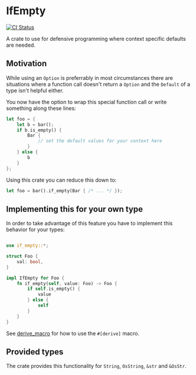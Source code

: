 # IfEmpty

[![CI Status](https://github.com/cschlosser/ifempty/actions/workflows/ci.yml/badge.svg)](https://github.com/cschlosser/IfEmpty/actions/workflows/ci.yml)

A crate to use for defensive programming where context specific defaults are needed.

## Motivation

While using an `Option` is preferrably in most circumstances there are situations where a function call
doesn't return a `Option` and the `Default` of a type isn't helpful either.

You now have the option to wrap this special function call or write something along these lines:

```rust
let foo = {
    let b = bar();
    if b.is_empty() {
        Bar {
            // set the default values for your context here
        }
    } else {
        b
    }
};
```

Using this crate you can reduce this down to:

```rust
let foo = bar().if_empty(Bar { /* ... */ });
```

## Implementing this for your own type

In order to take advantage of this feature you have to implement this behavior for your types:

```rust

use if_empty::*;

struct Foo {
    val: bool,
}

impl IfEmpty for Foo {
    fn if_empty(self, value: Foo) -> Foo {
        if self.is_empty() {
            value
        } else {
            self
        }
    }
}

```

See [derive_macro](derive_macro) for how to use the `#[derive]` macro.

## Provided types

The crate provides this functionality for `String`, `OsString`, `&str` and `&OsStr`.

